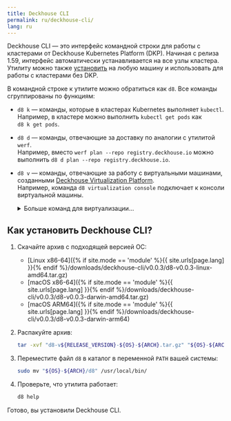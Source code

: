 ```yaml
---
title: Deckhouse CLI
permalink: ru/deckhouse-cli/
lang: ru
---
```


Deckhouse CLI — это интерфейс командной строки для работы с кластерами от Deckhouse Kubernetes Platform (DKP). Начиная с релиза 1.59, интерфейс автоматически устанавливается на все узлы кластера. Утилиту можно также [установить](#как-установить-deckhouse-cli) на любую машину и использовать для работы с кластерами без DKP.

В командной строке к утилите можно обратиться как `d8`. Все команды сгруппированы по функциям:
* `d8 k` — команды, которые в кластерах Kubernetes выполняет `kubectl`.  
    Например, в кластере можно выполнить `kubectl get pods` как `d8 k get pods`.
* `d8 d` — команды, отвечающие за доставку по аналогии с утилитой `werf`.  
    Например, вместо `werf plan --repo registry.deckhouse.io` можно выполнить `d8 d plan --repo registry.deckhouse.io`.
* `d8 v` — команды, отвечающие за работу с виртуальными машинами, созданными [Deckhouse Virtualization Platform](../../modules/virtualization/stable/).  
    Например, команда `d8 virtualization console` подключает к консоли виртуальной машины.

    <div markdown="0">
    <details><summary>Больше команд для виртуализации...</summary>
    <ul>
    <li><code>d8 v console</code> подключает к консоли виртуальной машины.</li>
    <li><code>d8 v port-forward</code> перенаправляет локальные порты на виртуальную машину.</li>
    <li><code>d8 v scp</code> использует клиент SCP для работы с файлами на виртуальной машине.</li>
    <li><code>d8 v ssh</code> настроит SSH-соединение с виртуальной машиной.</li>
    <li><code>d8 v vnc</code> настроит VNC-соединение с виртуальной машиной.</li>
    </ul>
    </details>
    </div>

## Как установить Deckhouse CLI?

1. Скачайте архив с подходящей версией ОС:
   * [Linux x86-64]({% if site.mode == 'module' %}{{ site.urls[page.lang] }}{% endif %}/downloads/deckhouse-cli/v0.0.3/d8-v0.0.3-linux-amd64.tar.gz)
   * [macOS x86-64]({% if site.mode == 'module' %}{{ site.urls[page.lang] }}{% endif %}/downloads/deckhouse-cli/v0.0.3/d8-v0.0.3-darwin-amd64.tar.gz)
   * [macOS ARM64]({% if site.mode == 'module' %}{{ site.urls[page.lang] }}{% endif %}/downloads/deckhouse-cli/v0.0.3/d8-v0.0.3-darwin-arm64)

1. Распакуйте архив:

   ```bash
   tar -xvf "d8-v${RELEASE_VERSION}-${OS}-${ARCH}.tar.gz" "${OS}-${ARCH}/d8"
   ```

1. Переместите файл `d8` в каталог в переменной `PATH` вашей системы:

   ```bash
   sudo mv "${OS}-${ARCH}/d8" /usr/local/bin/
   ```

1. Проверьте, что утилита работает:

   ```bash
   d8 help
   ```

Готово, вы установили Deckhouse CLI.
